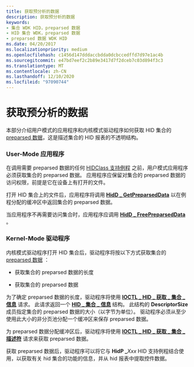 ```yaml
---
title: 获取预分析的数据
description: 获取预分析的数据
keywords:
- 集合 WDK HID，preparsed 数据
- HID 集合 WDK，preparsed 数据
- preparsed 数据 WDK HID
ms.date: 04/20/2017
ms.localizationpriority: medium
ms.openlocfilehash: c1456d147dddaccbdda0dcbccedffd7d97e1ac4b
ms.sourcegitcommit: e47bd7eef2c2b89e3417d7f2dceb7c03d894f3c3
ms.translationtype: MT
ms.contentlocale: zh-CN
ms.lasthandoff: 12/10/2020
ms.locfileid: "97090744"
---
```

# <a name="obtaining-preparsed-data"></a>获取预分析的数据





本部分介绍用户模式的应用程序和内核模式驱动程序如何获取 HID 集合的 [preparsed 数据](preparsed-data.md)，这是描述集合的 HID 报表的不透明结构。

### <a name="user-mode-application"></a>User-Mode 应用程序

在调用需要 preparsed 数据的任何 [HIDClass 支持例程](/windows-hardware/drivers/ddi/_hid) 之前，用户模式应用程序必须获取集合的 preparsed 数据。 应用程序应保留对集合的 preparsed 数据的访问权限，前提是它在设备上有打开的文件。

打开 HID 集合上的文件后，应用程序将调用 [**HidD \_ GetPreparsedData**](/windows-hardware/drivers/ddi/hidsdi/nf-hidsdi-hidd_getpreparseddata) 以在例程分配的缓冲区中返回集合的 preparsed 数据。

当应用程序不再需要访问集合时，应用程序应调用 [**HidD \_ FreePreparsedData**](/windows-hardware/drivers/ddi/hidsdi/nf-hidsdi-hidd_freepreparseddata) 。

### <a name="kernel-mode-driver"></a>Kernel-Mode 驱动程序

内核模式驱动程序打开 HID 集合后，驱动程序将按以下方式获取集合的 [preparsed 数据](preparsed-data.md) ：

-   获取集合的 preparsed 数据的长度

-   获取集合的 preparsed 数据

为了确定 preparsed 数据的长度，驱动程序将使用 [**IOCTL \_ HID \_ 获取 \_ 集合 \_ 信息**](/windows-hardware/drivers/ddi/hidclass/ni-hidclass-ioctl_hid_get_collection_information) 请求。 此请求返回一个 [**HID \_ 集合 \_ 信息**](/windows-hardware/drivers/ddi/hidclass/ns-hidclass-_hid_collection_information) 结构。 此结构的 **DescriptorSize** 成员指定集合的 preparsed 数据的大小（以字节为单位）。 驱动程序必须从至少使用此大小的非分页池分配一个缓冲区来保存 preparsed 数据。

为 preparsed 数据分配缓冲区后，驱动程序将使用 [**IOCTL \_ HID \_ 获取 \_ 集合 \_ 描述符**](/windows-hardware/drivers/ddi/hidclass/ni-hidclass-ioctl_hid_get_collection_descriptor) 请求来获取 preparsed 数据。

获取 preparsed 数据后，驱动程序可以将它与 **HidP \_**<em>Xxx</em> HID 支持例程结合使用，以获取有关 hid 集合的功能的信息，并从 hid 报表中提取控件数据。

 

